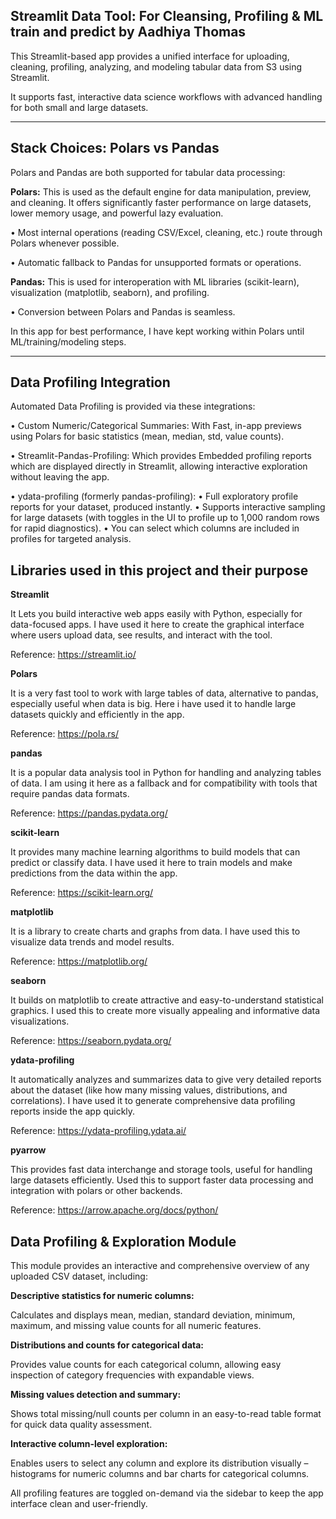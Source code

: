 ## Streamlit Data Tool:  For Cleansing, Profiling & ML train and predict by Aadhiya Thomas

This Streamlit-based app provides a unified interface for uploading, cleaning, profiling, analyzing, and modeling tabular data from S3 using Streamlit.

It supports fast, interactive data science workflows with advanced handling for both small and large datasets.
________________________________________

## Stack Choices: Polars vs Pandas

Polars and Pandas are both supported for tabular data processing:

 **Polars:** This is used as the default engine for data manipulation, preview, and cleaning. It offers significantly faster performance on large datasets, lower memory usage, and powerful lazy evaluation.
 
•	Most internal operations (reading CSV/Excel, cleaning, etc.) route through Polars whenever possible.

•	Automatic fallback to Pandas for unsupported formats or operations.

**Pandas:** This is used for interoperation with ML libraries (scikit-learn), visualization (matplotlib, seaborn), and profiling.

•	Conversion between Polars and Pandas is seamless.

In this app for best performance, I have kept working within Polars until ML/training/modeling steps.

________________________________________

## Data Profiling Integration

Automated Data Profiling is provided via these integrations:

•	Custom Numeric/Categorical Summaries: With Fast, in-app previews using Polars for basic statistics (mean, median, std, value counts).

•	Streamlit-Pandas-Profiling: Which provides Embedded profiling reports which are displayed directly in Streamlit, allowing interactive exploration without leaving the app.

•	ydata-profiling (formerly pandas-profiling):
•	Full exploratory profile reports for your dataset, produced instantly.
•	Supports interactive sampling for large datasets (with toggles in the UI to profile up to 1,000 random rows for rapid diagnostics).
•	You can select which columns are included in profiles for targeted analysis.





## Libraries used in this project  and their purpose
**Streamlit**

It Lets you build interactive web apps easily with Python, especially for data-focused apps.
I have used it here to create the graphical interface where users upload data, see results, and interact with the tool.

Reference: https://streamlit.io/

**Polars**

It is a very fast tool to work with large tables of data, alternative to pandas, especially useful when data is big.
Here i have used it to handle large datasets quickly and efficiently in the app.

Reference: https://pola.rs/

**pandas**

It is a popular data analysis tool in Python for handling and analyzing tables of data.
I am using it here as a fallback and for compatibility with tools that require pandas data formats.

Reference: https://pandas.pydata.org/

**scikit-learn**

It provides many machine learning algorithms to build models that can predict or classify data.
I have used it here to train models and make predictions from the data within the app.

Reference: https://scikit-learn.org/

**matplotlib**

It is a library to create charts and graphs from data.
I have used this to visualize data trends and model results.

Reference: https://matplotlib.org/

**seaborn**

It builds on matplotlib to create attractive and easy-to-understand statistical graphics.
I used this to create more visually appealing and informative data visualizations.

Reference: https://seaborn.pydata.org/

**ydata-profiling**

It automatically analyzes and summarizes data to give very detailed reports about the dataset (like how many missing values, distributions, and correlations).
I have used it to generate comprehensive data profiling reports inside the app quickly.

Reference: https://ydata-profiling.ydata.ai/

**pyarrow**

This provides fast data interchange and storage tools, useful for handling large datasets efficiently.
Used this to support faster data processing and integration with polars or other backends.

Reference: https://arrow.apache.org/docs/python/

## Data Profiling & Exploration Module 

This module provides an interactive and comprehensive overview of any uploaded CSV dataset, including:

**Descriptive statistics for numeric columns:**

Calculates and displays mean, median, standard deviation, minimum, maximum, and missing value counts for all numeric features.

**Distributions and counts for categorical data:**

Provides value counts for each categorical column, allowing easy inspection of category frequencies with expandable views.

**Missing values detection and summary:**

Shows total missing/null counts per column in an easy-to-read table format for quick data quality assessment.

**Interactive column-level exploration:**

Enables users to select any column and explore its distribution visually – histograms for numeric columns and bar charts for categorical columns.

All profiling features are toggled on-demand via the sidebar to keep the app interface clean and user-friendly.
